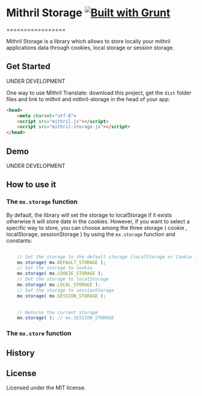 # Mithril Storage [![Built with Grunt](https://cdn.gruntjs.com/builtwith.png)](http://gruntjs.com/)
=================

Mithril Storage is a library which allows to store locally your mithril applications data through cookies, local storage or
session storage.

## Get Started

UNDER DEVELOPMENT

One way to use Mithril Translate: download this project, get the `dist` folder files and link to mithril and mithril-storage in the head of your app:

```html
<head>
    <meta charset="utf-8">
    <script src="mithril.js"></script>
    <script src="mithril-storage.js"></script>
</head>
```


## Demo

UNDER DEVELOPMENT

## How to use it

### The `mx.storage` function

By default, the library will set the storage to localStorage if it exists otherwise it will store date in the cookies. However, if you want to select a specific way to store, you can choose among the three storage ( cookie , localStorage, sessionStorage ) by using the `mx.storage` function and constants:

```js

    // Set the storage to the default storage (localStorage or Cookie )
    mx.storage( mx.DEFAULT_STORAGE );
    // Set the storage to cookie
    mx.storage( mx.COOKIE_STORAGE );
    // Set the storage to localStorage
    mx.storage( mx.LOCAL_STORAGE );
    // Set the storage to sessionStorage
    mx.storage( mx.SESSION_STORAGE );

    
    // Returns the current storage
    mx.storage( ); // mx.SESSION_STORAGE
```

### The `mx.store` function



## History


## License

Licensed under the MIT license.
